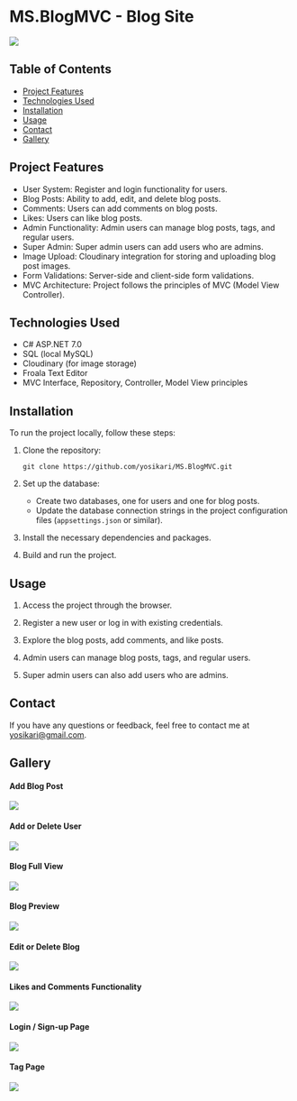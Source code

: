 <h1>MS.BlogMVC - Blog Site</h1>

<img src="/readme-images/home.png" />

## Table of Contents

- [Project Features](#project-features)
- [Technologies Used](#technologies-used)
- [Installation](#installation)
- [Usage](#usage)
- [Contact](#contact)
- [Gallery](#gallery)

## Project Features

- User System: Register and login functionality for users.
- Blog Posts: Ability to add, edit, and delete blog posts.
- Comments: Users can add comments on blog posts.
- Likes: Users can like blog posts.
- Admin Functionality: Admin users can manage blog posts, tags, and regular users.
- Super Admin: Super admin users can add users who are admins.
- Image Upload: Cloudinary integration for storing and uploading blog post images.
- Form Validations: Server-side and client-side form validations.
- MVC Architecture: Project follows the principles of MVC (Model View Controller).

## Technologies Used

- C# ASP.NET 7.0
- SQL (local MySQL)
- Cloudinary (for image storage)
- Froala Text Editor
- MVC Interface, Repository, Controller, Model View principles

## Installation

To run the project locally, follow these steps:

1. Clone the repository:

    `git clone https://github.com/yosikari/MS.BlogMVC.git`

2. Set up the database:
   - Create two databases, one for users and one for blog posts.
   - Update the database connection strings in the project configuration files (`appsettings.json` or similar).

3. Install the necessary dependencies and packages.

4. Build and run the project.

## Usage

1. Access the project through the browser.

2. Register a new user or log in with existing credentials.

3. Explore the blog posts, add comments, and like posts.

4. Admin users can manage blog posts, tags, and regular users.

5. Super admin users can also add users who are admins.

## Contact

If you have any questions or feedback, feel free to contact me at yosikari@gmail.com.

## Gallery

#### Add Blog Post
<img src='/readme-images/addBlogPost.gif' weight='600'/>

#### Add or Delete User
<img src='/readme-images/addDeleteUser.gif' weight='600'/>

#### Blog Full View
<img src='/readme-images/blogFullView.png' weight='600'/>

#### Blog Preview
<img src='/readme-images/blogPreview.png' weight='600'/>

#### Edit or Delete Blog
<img src='/readme-images/editDelete.gif' weight='600'/>

#### Likes and Comments Functionality
<img src='/readme-images/likesComments.gif' weight='600'/>

#### Login / Sign-up Page
<img src='/readme-images/login.png' weight='600'/>

#### Tag Page
<img src='/readme-images/tag.png' weight='600'/>
